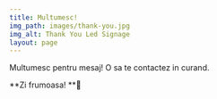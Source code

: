```yaml
---
title: Multumesc!
img_path: images/thank-you.jpg
img_alt: Thank You Led Signage
layout: page
---
```

Multumesc pentru mesaj! O sa te contactez in curand.

**Zi frumoasa! **🤗

